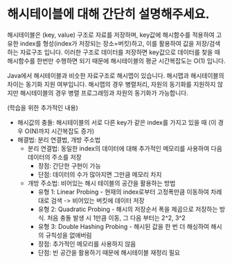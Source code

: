 # 해시테이블에 대해 간단히 설명해주세요.

해시테이블은 (key, value) 구조로 자료를 저장하며, key값에 해시함수를 적용하여 고유한 index를 형성(index가 저장되는 장소=버킷)하고, 이를 활용하여 값을 저장/검색하는 자료구조 입니다. 이러한 구조로 데이터를 저장하면 key값으로 데이터를 찾을 때 해시함수를 한번만 수행하면 되기 때문에 해시테이블의 평균 시간복잡도는 O(1) 입니다.

Java에서 해시테이블과 비슷한 자료구조로 해시맵이 있습니다. 해시맵과 해시테이블의 차이는 동기화 지원 여부입니다. 해시맵의 경우 병렬처리, 자원의 동기화를 지원하지 않지만 해시테이블의 경우 병렬 프로그래밍과 자원의 동기화가 가능합니다.



(학습을 위한 추가적인 내용)

- 해시값의 충돌: 해시테이블의 서로 다른 key가 같은 index를 가지고 있을 때 (이 경우 O(N)까지 시간복잡도 증가)
- 해결법: 분리 연결법, 개방 주소법
  - 분리 연결법: 동일한 index의 데이터에 대해 추가적인 메모리를 사용하여 다음 데이터의 주소를 저장
    - 장점: 간단한 구현이 가능
    - 단점: 데이터의 수가 많아지면 그만큼 메모리 차지
  - 개방 주소법: 비어있는 해시 테이블의 공간을 활용하는 방법
    - 유형 1: Linear Probing - 현재의 index로부터 고정폭만큼 이동하여 차례대로 검색 -> 비어있는 버킷에 데이터 저장
    - 유형 2: Quadratic Probing - 해시의 저장순서 폭을 제곱으로 저장하는 방식. 처음 충돌 발생 시 1만큼 이동, 그 다음 부터는 2^2, 3^2
    - 유형 3: Double Hashing Probing - 해시된 값을 한 번 더 해싱하여 해시의 규칙성을 없애버림
    - 장점: 추가적인 메모리를 사용하지 않음
    - 단점: 빈 공간을 활용하기 때문에 해시테이블 재정리 필요